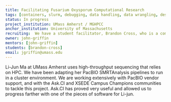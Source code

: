 ```yaml
---
title: Facilitating Fusarium Oxysporum Computational Research
tags: [containers, slurm, debugging, data handling, data wrangling, desktops, software]
status: In progress
project_institution: UMass Amherst / MGHPCC
anchor_institution: University of Massachusetts
recruiting:  We have a student facilitator, Brandon Cross, who is a computer systems engineering student. He had no biology domain experience prior to this project.
owner: john-griffin
mentors: [john-griffin]
students: [brandon-cross]
email: jgriffin@umass.edu
---
```


Li-Jun Ma at UMass Amherst uses high-throughput sequencing that relies on HPC. We have been adapting her PacBIO SMRTAnalysis pipelines to run in a cluster environment. We are working extensively with PacBIO vendor support, and with the Ask.CI and XSEDE Campus Champions communities to tackle this project. Ask.CI has proved very useful and allowed us to progress farther with one of the pieces of software for Li-jun.


